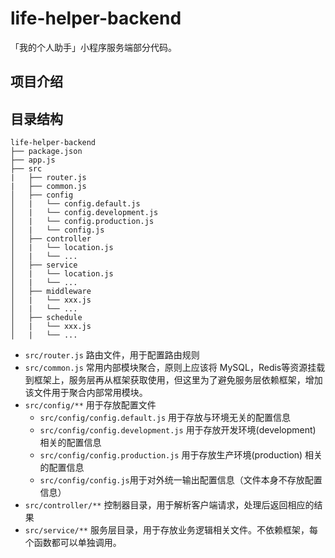 # life-helper-backend
「我的个人助手」小程序服务端部分代码。

## 项目介绍

## 目录结构

```
life-helper-backend
├── package.json
├── app.js
├── src
|   ├── router.js
|   ├── common.js
│   ├── config
│   |   └── config.default.js
│   |   └── config.development.js
│   |   └── config.production.js
│   |   └── config.js
│   ├── controller
│   |   └── location.js
│   |   └── ...
│   ├── service
│   |   └── location.js
│   |   └── ...
│   ├── middleware
│   |   └── xxx.js
│   |   └── ...
│   ├── schedule
│   |   └── xxx.js
│   |   └── ...
```

- `src/router.js` 路由文件，用于配置路由规则
- `src/common.js` 常用内部模块聚合，原则上应该将 MySQL，Redis等资源挂载到框架上，服务层再从框架获取使用，但这里为了避免服务层依赖框架，增加该文件用于聚合内部常用模块。
- `src/config/**` 用于存放配置文件
  - `src/config/config.default.js` 用于存放与环境无关的配置信息
  - `src/config/config.development.js` 用于存放开发环境(development) 相关的配置信息
  - `src/config/config.production.js` 用于存放生产环境(production) 相关的配置信息
  - `src/config/config.js`用于对外统一输出配置信息（文件本身不存放配置信息）
- `src/controller/**` 控制器目录，用于解析客户端请求，处理后返回相应的结果
- `src/service/**` 服务层目录，用于存放业务逻辑相关文件。不依赖框架，每个函数都可以单独调用。